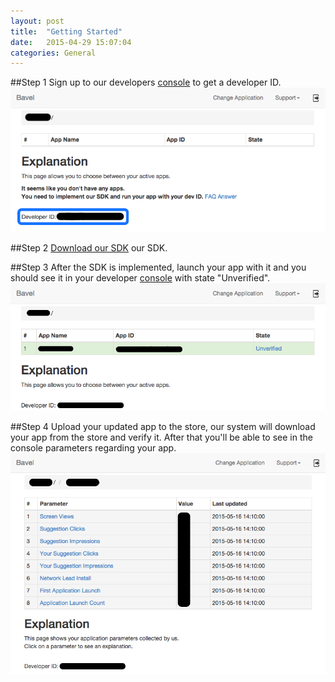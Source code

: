 ```yaml
---
layout: post
title:  "Getting Started"
date:   2015-04-29 15:07:04
categories: General
---
```


##Step 1
Sign up to our developers [console](http://www.bavel.io/console) to get a developer ID.
![Developers Console](/images/dev_id.png)

##Step 2
[Download our SDK](http://www.bavel.io/select-platform) our SDK.

##Step 3
After the SDK is implemented, launch your app with it and you should see it in your developer [console](http://www.bavel.io/console) with state "Unverified".
![Developer Unverified](/images/dev_unverified.png)


##Step 4
Upload your updated app to the store, our system will download your app from the store and verify it.
After that you'll be able to see in the console parameters regarding your app.
![Developers Console](/images/dev_console.png)

